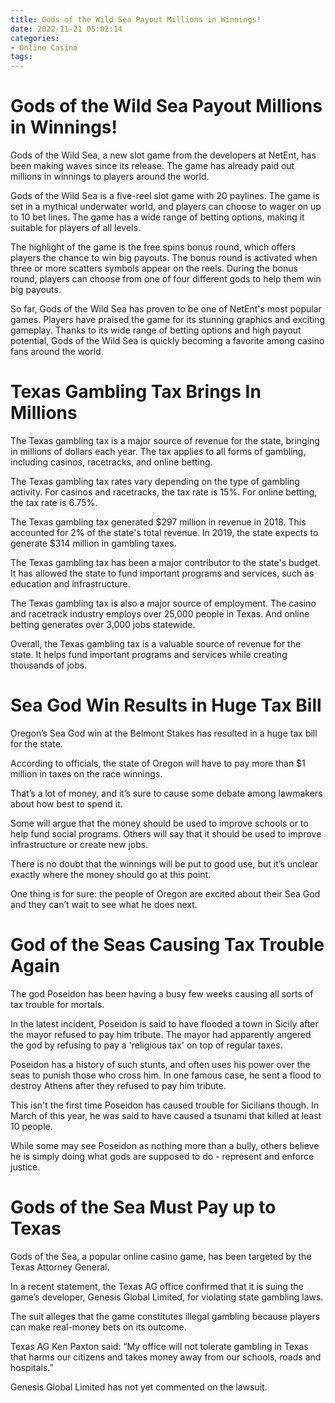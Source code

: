 ```yaml
---
title: Gods of the Wild Sea Payout Millions in Winnings!
date: 2022-11-21 05:02:14
categories:
- Online Casino
tags:
---
```



#  Gods of the Wild Sea Payout Millions in Winnings!

Gods of the Wild Sea, a new slot game from the developers at NetEnt, has been making waves since its release. The game has already paid out millions in winnings to players around the world.

Gods of the Wild Sea is a five-reel slot game with 20 paylines. The game is set in a mythical underwater world, and players can choose to wager on up to 10 bet lines. The game has a wide range of betting options, making it suitable for players of all levels.

The highlight of the game is the free spins bonus round, which offers players the chance to win big payouts. The bonus round is activated when three or more scatters symbols appear on the reels. During the bonus round, players can choose from one of four different gods to help them win big payouts.

So far, Gods of the Wild Sea has proven to be one of NetEnt's most popular games. Players have praised the game for its stunning graphics and exciting gameplay. Thanks to its wide range of betting options and high payout potential, Gods of the Wild Sea is quickly becoming a favorite among casino fans around the world.

#  Texas Gambling Tax Brings In Millions

The Texas gambling tax is a major source of revenue for the state, bringing in millions of dollars each year. The tax applies to all forms of gambling, including casinos, racetracks, and online betting.

The Texas gambling tax rates vary depending on the type of gambling activity. For casinos and racetracks, the tax rate is 15%. For online betting, the tax rate is 6.75%.

The Texas gambling tax generated $297 million in revenue in 2018. This accounted for 2% of the state's total revenue. In 2019, the state expects to generate $314 million in gambling taxes.

The Texas gambling tax has been a major contributor to the state's budget. It has allowed the state to fund important programs and services, such as education and infrastructure.

The Texas gambling tax is also a major source of employment. The casino and racetrack industry employs over 25,000 people in Texas. And online betting generates over 3,000 jobs statewide.

Overall, the Texas gambling tax is a valuable source of revenue for the state. It helps fund important programs and services while creating thousands of jobs.

#  Sea God Win Results in Huge Tax Bill

Oregon’s Sea God win at the Belmont Stakes has resulted in a huge tax bill for the state.

According to officials, the state of Oregon will have to pay more than $1 million in taxes on the race winnings.

That’s a lot of money, and it’s sure to cause some debate among lawmakers about how best to spend it.

Some will argue that the money should be used to improve schools or to help fund social programs. Others will say that it should be used to improve infrastructure or create new jobs.

There is no doubt that the winnings will be put to good use, but it’s unclear exactly where the money should go at this point.

One thing is for sure: the people of Oregon are excited about their Sea God and they can’t wait to see what he does next.

#  God of the Seas Causing Tax Trouble Again

The god Poseidon has been having a busy few weeks causing all sorts of tax trouble for mortals.

In the latest incident, Poseidon is said to have flooded a town in Sicily after the mayor refused to pay him tribute. The mayor had apparently angered the god by refusing to pay a 'religious tax' on top of regular taxes.

Poseidon has a history of such stunts, and often uses his power over the seas to punish those who cross him. In one famous case, he sent a flood to destroy Athens after they refused to pay him tribute.

This isn't the first time Poseidon has caused trouble for Sicilians though. In March of this year, he was said to have caused a tsunami that killed at least 10 people.


 While some may see Poseidon as nothing more than a bully, others believe he is simply doing what gods are supposed to do - represent and enforce justice.

#  Gods of the Sea Must Pay up to Texas

Gods of the Sea, a popular online casino game, has been targeted by the Texas Attorney General.

In a recent statement, the Texas AG office confirmed that it is suing the game’s developer, Genesis Global Limited, for violating state gambling laws.

The suit alleges that the game constitutes illegal gambling because players can make real-money bets on its outcome.

Texas AG Ken Paxton said: “My office will not tolerate gambling in Texas that harms our citizens and takes money away from our schools, roads and hospitals.”

Genesis Global Limited has not yet commented on the lawsuit.